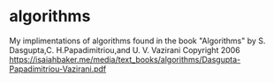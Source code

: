 # algorithms
My implimentations of algorithms found in the book "Algorithms" by S. Dasgupta,C. H.Papadimitriou,and U. V. Vazirani Copyright 2006
https://isaiahbaker.me/media/text_books/algorithms/Dasgupta-Papadimitriou-Vazirani.pdf
